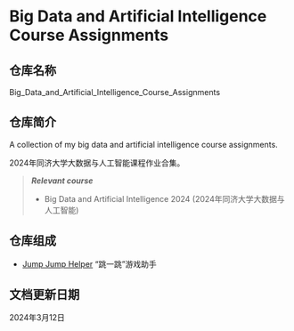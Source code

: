 # Big Data and Artificial Intelligence Course Assignments

## 仓库名称

Big_Data_and_Artificial_Intelligence_Course_Assignments

## 仓库简介

A collection of my big data and artificial intelligence course assignments.

2024年同济大学大数据与人工智能课程作业合集。

> ***Relevant course***
> * Big Data and Artificial Intelligence 2024 (2024年同济大学大数据与人工智能)

## 仓库组成

* [Jump Jump Helper](Jump_Jump_Helper)
“跳一跳”游戏助手

## 文档更新日期

2024年3月12日